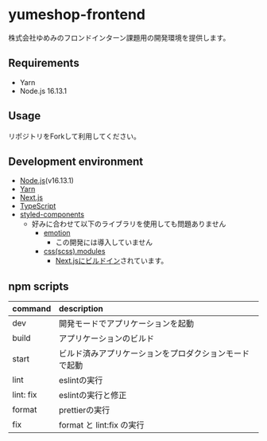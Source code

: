 # yumeshop-frontend
株式会社ゆめみのフロンドインターン課題用の開発環境を提供します。

## Requirements
- Yarn
- Node.js 16.13.1

## Usage
リポジトリをForkして利用してください。

## Development environment
- [Node.js](https://nodejs.org/ja/)(v16.13.1)
- [Yarn](https://yarnpkg.com/)
- [Next.js](https://nextjs.org/)
- [TypeScript](https://www.typescriptlang.org/)
- [styled-components](https://styled-components.com/)
  - 好みに合わせて以下のライブラリを使用しても問題ありません
    - [emotion](https://emotion.sh/docs/introduction)
      - この開発には導入していません
    - [css(scss).modules](https://github.com/css-modules/css-modules)
      - [Next.jsにビルドイン](https://nextjs.org/docs/basic-features/built-in-css-support#adding-component-level-css)されています。

## npm scripts
| command   | description                                            |
| :-------- | :----------------------------------------------------- |
| dev       | 開発モードでアプリケーションを起動                     |
| build     | アプリケーションのビルド                               |
| start     | ビルド済みアプリケーションをプロダクションモードで起動 |
| lint      | eslintの実行                                           |
| lint: fix | eslintの実行と修正                                     |
| format    | prettierの実行                                         |
| fix       | format と lint:fix の実行                              |